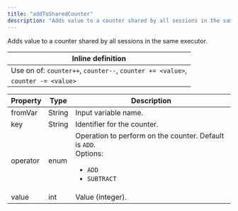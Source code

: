 ```yaml
---
title: "addToSharedCounter"
description: "Adds value to a counter shared by all sessions in the same executor."
---
```

Adds value to a counter shared by all sessions in the same executor.

| Inline definition |
| -------- |
| Use on of: <code>counter++</code>, <code>counter--</code>, <code>counter += &lt;value&gt;</code>,
             <code>counter -= &lt;value&gt;</code> |


| Property | Type | Description |
| ------- | ------- | -------- |
| fromVar | String | Input variable name. |
| key | String | Identifier for the counter. |
| operator | enum | Operation to perform on the counter. Default is <code>ADD</code>.<br>Options:<ul><li><code>ADD</code></li><li><code>SUBTRACT</code></li></ul> |
| value | int | Value (integer). |

